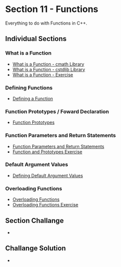 # Section 11 - Functions
Everything to do with Functions in C++.

## Individual Sections

### What is a Function
- [What is a Function - cmath Library](https://github.com/0xToast/Cplusplus/blob/main/Udemy/Section%2011/whatIsAFunctionCMathLib.cpp)
- [What is a Function - cstdlib Library](https://github.com/0xToast/Cplusplus/blob/main/Udemy/Section%2011/whatIsAFunctionCStdLib.cpp)
- [What is a Function - Exercise](https://github.com/0xToast/Cplusplus/blob/main/Udemy/Section%2011/whatIsAFunctionExercise.cpp)

### Defining Functions
- [Defining a Function](https://github.com/0xToast/Cplusplus/blob/main/Udemy/Section%2011/definingFunctions.cpp)

### Function Prototypes / Foward Declaration
- [Function Prototypes](https://github.com/0xToast/Cplusplus/blob/main/Udemy/Section%2011/functionPrototyping.cpp)

### Function Parameters and Return Statements
- [Function Parameters and Return Statements](https://github.com/0xToast/Cplusplus/blob/main/Udemy/Section%2011/functionParametersAndReturnStatements.cpp)
- [Function and Prototypes Exercise](https://github.com/0xToast/Cplusplus/blob/main/Udemy/Section%2011/functionsAndPrototypesExercise.cpp)

### Default Argument Values
- [Defining Default Argument Values](https://github.com/0xToast/Cplusplus/blob/main/Udemy/Section%2011/defaultArgumentValues.cpp)

### Overloading Functions
- [Overloading Functions](https://github.com/0xToast/Cplusplus/blob/main/Udemy/Section%2011/overLoadingFunctions.cpp)
- [Overloading Functions Exercise](https://github.com/0xToast/Cplusplus/blob/main/Udemy/Section%2011/overloadingFunctionsExercise.cpp)

## Section Challange
- []()

## Challange Solution
- []()
